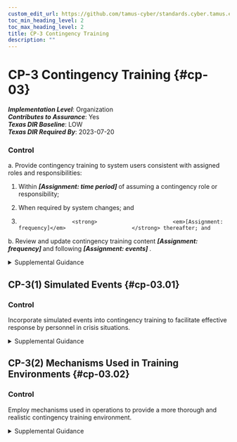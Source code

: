 ```yaml
---
custom_edit_url: https://github.com/tamus-cyber/standards.cyber.tamus.edu/tree/main/static/content/tamus.edu/TAMUS_profile.xml
toc_min_heading_level: 2
toc_max_heading_level: 2
title: CP-3 Contingency Training
description: ""
---
```


# CP-3 Contingency Training {#cp-03}

_**Implementation Level**_: Organization\
_**Contributes to Assurance**_: Yes\
_**Texas DIR Baseline**_: LOW\
_**Texas DIR Required By**_: 2023-07-20

### Control

a. Provide contingency training to system users consistent with assigned roles and responsibilities:

1. Within <strong>                        <em>[Assignment: time period]</em>                     </strong> of assuming a contingency role or responsibility;

2. When required by system changes; and

3.                      <strong>                        <em>[Assignment: frequency]</em>                     </strong> thereafter; and

b. Review and update contingency training content <strong>                     <em>[Assignment: frequency]</em>                  </strong> and following <strong>                     <em>[Assignment: events]</em>                  </strong>.

<details>
  <summary>Supplemental Guidance</summary>

Contingency training provided by organizations is linked to the assigned roles and responsibilities of organizational personnel to ensure that the appropriate content and level of detail is included in such training. For example, some individuals may only need to know when and where to report for duty during contingency operations and if normal duties are affected; system administrators may require additional training on how to establish systems at alternate processing and storage sites; and organizational officials may receive more specific training on how to conduct mission-essential functions in designated off-site locations and how to establish communications with other governmental entities for purposes of coordination on contingency-related activities. Training for contingency roles or responsibilities reflects the specific continuity requirements in the contingency plan. Events that may precipitate an update to contingency training content include, but are not limited to, contingency plan testing or an actual contingency (lessons learned), assessment or audit findings, security incidents or breaches, or changes in laws, executive orders, directives, regulations, policies, standards, and guidelines. At the discretion of the organization, participation in a contingency plan test or exercise, including lessons learned sessions subsequent to the test or exercise, may satisfy contingency plan training requirements.

</details>

## CP-3(1) Simulated Events {#cp-03.01}

### Control

Incorporate simulated events into contingency training to facilitate effective response by personnel in crisis situations.

<details>
  <summary>Supplemental Guidance</summary>

The use of simulated events creates an environment for personnel to experience actual threat events, including cyber-attacks that disable websites, ransomware attacks that encrypt organizational data on servers, hurricanes that damage or destroy organizational facilities, or hardware or software failures.

</details>

## CP-3(2) Mechanisms Used in Training Environments {#cp-03.02}

### Control

Employ mechanisms used in operations to provide a more thorough and realistic contingency training environment.

<details>
  <summary>Supplemental Guidance</summary>

Operational mechanisms refer to processes that have been established to accomplish an organizational goal or a system that supports a particular organizational mission or business objective. Actual mission and business processes, systems, and/or facilities may be used to generate simulated events and enhance the realism of simulated events during contingency training.

</details>

